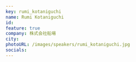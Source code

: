 ```yaml
---
key: rumi_kotaniguchi
name: Rumi Kotaniguchi
id: 
feature: true
company: 株式会社船場
city: 
photoURL: /images/speakers/rumi_kotaniguchi.jpg
socials:
---
```


